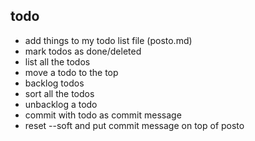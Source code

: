 todo
----

* add things to my todo list file (posto.md)
* mark todos as done/deleted
* list all the todos
* move a todo to the top
* backlog todos
* sort all the todos
* unbacklog a todo
* commit with todo as commit message
* reset --soft and put commit message on top of posto
